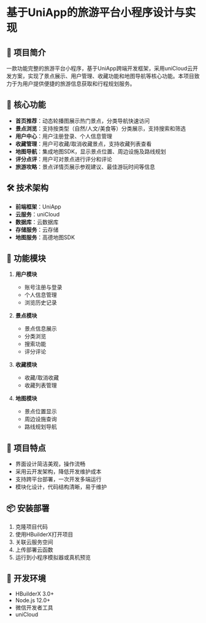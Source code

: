 # 基于UniApp的旅游平台小程序设计与实现

## 🚀 项目简介
一款功能完整的旅游平台小程序，基于UniApp跨端开发框架，采用uniCloud云开发方案，实现了景点展示、用户管理、收藏功能和地图导航等核心功能。本项目致力于为用户提供便捷的旅游信息获取和行程规划服务。

## 🌟 核心功能
- **首页推荐**：动态轮播图展示热门景点，分类导航快速访问
- **景点浏览**：支持按类型（自然/人文/美食等）分类展示，支持搜索和筛选
- **用户中心**：用户注册登录、个人信息管理
- **收藏管理**：用户可收藏/取消收藏景点，支持收藏列表查看
- **地图导航**：集成地图SDK，显示景点位置、周边设施及路线规划
- **评分点评**：用户可对景点进行评分和评论
- **旅游攻略**：景点详情页展示参观建议、最佳游玩时间等信息

## 🛠 技术架构
- **前端框架**：UniApp
- **云服务**：uniCloud
- **数据库**：云数据库
- **存储服务**：云存储
- **地图服务**：高德地图SDK

## 📱 功能模块
1. **用户模块**
   - 账号注册与登录
   - 个人信息管理
   - 浏览历史记录

2. **景点模块**
   - 景点信息展示
   - 分类浏览
   - 搜索功能
   - 评分评论

3. **收藏模块**
   - 收藏/取消收藏
   - 收藏列表管理

4. **地图模块**
   - 景点位置显示
   - 周边设施查询
   - 路线规划导航

## 🎯 项目特点
- 界面设计简洁美观，操作流畅
- 采用云开发架构，降低开发维护成本
- 支持跨平台部署，一次开发多端运行
- 模块化设计，代码结构清晰，易于维护

## 📦 安装部署
1. 克隆项目代码
2. 使用HBuilderX打开项目
3. 关联云服务空间
4. 上传部署云函数
5. 运行到小程序模拟器或真机预览

## 🔧 开发环境
- HBuilderX 3.0+
- Node.js 12.0+
- 微信开发者工具
- uniCloud

